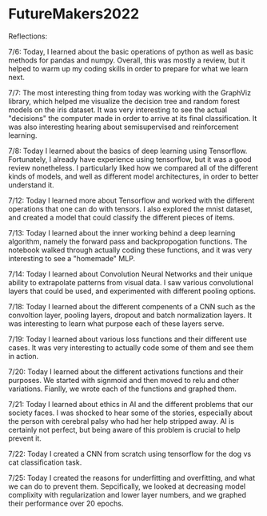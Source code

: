 # FutureMakers2022

Reflections:

7/6: Today, I learned about the basic operations of python as well as basic methods for pandas and numpy. Overall, this was mostly a review, but it helped to warm up my coding skills in order to prepare for what we learn next.

7/7: The most interesting thing from today was working with the GraphViz library, which helped me visualize the decision tree and random forest models on the iris dataset. It was very interesting to see the actual "decisions" the computer made in order to arrive at its final classification. It was also interesting hearing about semisupervised and reinforcement learning.

7/8: Today I learned about the basics of deep learning using Tensorflow. Fortunately, I already have experience using tensorflow, but it was a good review nonetheless. I particularly liked how we compared all of the different kinds of models, and well as different model architectures, in order to better understand it.

7/12: Today I learned more about Tensorflow and worked with the different operations that one can do with tensors. I also explored the mnist dataset, and created a model that could classify the different pieces of items.

7/13: Today I learned about the inner working behind a deep learning algorithm, namely the forward pass and backpropogation functions. The notebook walked through actually coding these functions, and it was very interesting to see a "homemade" MLP. 

7/14: Today I learned about Convolution Neural Networks and their unique ability to extrapolate patterns from visual data. I saw various convolutional layers that could be used, and experimented with different pooling options.

7/18: Today I learned about the different compenents of a CNN such as the convoltion layer, pooling layers, dropout and batch normalization layers. It was interesting to learn what purpose each of these layers serve.

7/19: Today I learned about various loss functions and their different use cases. It was very interesting to actually code some of them and see them in action.

7/20: Today I learned about the different activations functions and their purposes. We started with signmoid and then moved to relu and other variations. Fianlly, we wrote each of the functions and graphed them.

7/21: Today I learned about ethics in AI and the different problems that our society faces. I was shocked to hear some of the stories, especially about the person with cerebral palsy who had her help stripped away. AI is certainly not perfect, but being aware of this problem is crucial to help prevent it.

7/22: Today I created a CNN from scratch using tensorflow for the dog vs cat classification task.

7/25: Today I created the reasons for underfitting and overfitting, and what we can do to prevent them. Sepcifically, we looked at decreasing model complixity with regularization and lower layer numbers, and we graphed their performance over 20 epochs.
